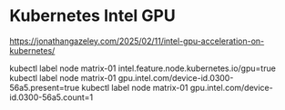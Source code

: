 # Kubernetes Intel GPU

https://jonathangazeley.com/2025/02/11/intel-gpu-acceleration-on-kubernetes/



kubectl label node matrix-01 intel.feature.node.kubernetes.io/gpu=true
kubectl label node matrix-01 gpu.intel.com/device-id.0300-56a5.present=true
kubectl label node matrix-01 gpu.intel.com/device-id.0300-56a5.count=1

